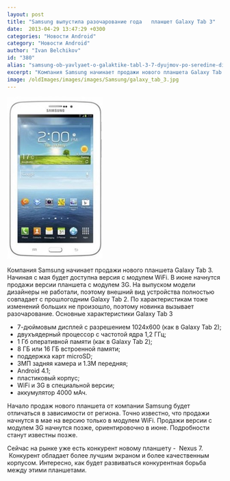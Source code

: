 ```yaml
---
layout: post
title: "Samsung выпустила разочарование года   планшет Galaxy Tab 3"
date:  2013-04-29 13:47:29 +0300
categories: "Новости Android"
category: "Новости Android"
author: "Ivan Belchikov"
id: "380"
alias: "samsung-ob-yavlyaet-o-galaktike-tabl-3-7-dyujmov-po-seredine-diapazona-tabletka"
excerpt: "Компания Samsung начинает продажи нового планшета Galaxy Tab 3. Начиная с мая будет доступна версия с модулем WiFi. В июне начнутся продажи версии планшета с модулем 3G. На выпуском модели дизайнеры не работали, поэтому внешний вид устройства полностью совпадает с прошлогодним Galaxy Tab 2. По характеристикам тоже изменений больших не произошло, поэтому новинка вызывает разочарование."
image: /oldImages/images/images/Samsung/galaxy_tab_3.jpg
---
```

<img src="/oldImages/images/images/Samsung/galaxy_tab_3.jpg" alt="Galaxy Tab 3" >

Компания Samsung начинает продажи нового планшета Galaxy Tab 3. Начиная с мая будет доступна версия с модулем WiFi. В июне начнутся продажи версии планшета с модулем 3G. На выпуском модели дизайнеры не работали, поэтому внешний вид устройства полностью совпадает с прошлогодним Galaxy Tab 2. По характеристикам тоже изменений больших не произошло, поэтому новинка вызывает разочарование.
Основные характеристики Galaxy Tab 3

<ul >
<li>7-дюймовым дисплей с разрешением 1024x600 (как в Galaxy Tab 2);</li>
<li>двухъядерный процессор с частотой ядра 1,2 ГГц;</li>
<li>1 Гб оперативной памяти (как в Galaxy Tab 2);</li>
<li>8 ГБ или 16 ГБ встроенной памяти;</li>
<li>поддержка карт microSD;</li>
<li>3MП задняя камера и 1.3M передняя;</li>
<li>Android 4.1;</li>
<li>пластиковый корпус;</li>
<li>WiFi и 3G в специальной версии;</li>
<li>аккумулятор 4000 мАч.</li>
</ul>
Начало продаж нового планшета от компании Samsung будет отличаться в зависимости от региона. Точно известно, что продажи начнутся в мае на версию только в модулем WiFi. Продажи версии с модулем 3G начнутся позже, ориентировочно в июне. Подробности станут известны позже.

Сейчас на рынке уже есть конкурент новому планшету -  Nexus 7.  Конкурент обладает более лучшим экраном и более качественным корпусом. Интересно, как будет развиваться конкурентная борьба между этими планшетами.
